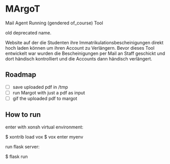 # MArgoT

Mail Agent Running (gendered of_course) Tool

old deprecated name.

Website auf der die Studenten ihre Immatrikulationsbescheinigungen direkt hoch laden können um ihren Account zu Verlängern.
Bevor dieses Tool entwickelt war wurden die Bescheinigungen per Mail an Staff geschickt und dort händisch kontrolliert und die Accounts dann händisch verlängert.

## Roadmap

- [ ] save uploaded pdf in /tmp
- [ ] run Margot with just a pdf as input
- [ ] gif the uploaded pdf to margot

## How to run

enter with xonsh virtual environment:

$ xontrib load vox
$ vox enter myenv

run flask server:

$ flask run
